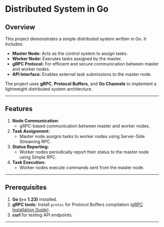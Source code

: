 # Distributed System in Go

## Overview

This project demonstrates a simple distributed system written in Go. It includes:

- **Master Node:** Acts as the control system to assign tasks.
- **Worker Node:** Executes tasks assigned by the master.
- **gRPC Protocol:** For efficient and secure communication between master and worker nodes.
- **API Interface:** Enables external task submissions to the master node.

The project uses **gRPC**, **Protocol Buffers**, and **Go Channels** to implement a lightweight distributed system architecture.

---

## Features

1. **Node Communication:**
   - gRPC-based communication between master and worker nodes.
2. **Task Assignment:**
   - Master node assigns tasks to worker nodes using Server-Side Streaming RPC.
3. **Status Reporting:**
   - Worker nodes periodically report their status to the master node using Simple RPC.
4. **Task Execution:**
   - Worker nodes execute commands sent from the master node.

---

## Prerequisites

1. **Go (>= 1.23)** installed.
2. **gRPC tools:** Install `protoc` for Protocol Buffers compilation ([gRPC Installation Guide](https://grpc.io/docs/protoc-installation/)).
3. **curl** for testing API endpoints.

---